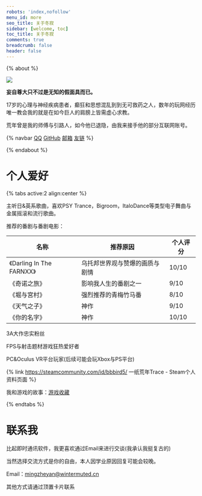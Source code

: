 ```yaml
---
robots: 'index,nofollow'
menu_id: more
seo_title: 关于冬寂
sidebar: [welcome, toc]
toc_title: 关于冬寂
comments: true
breadcrumb: false
header: false
---
```


{% about %}

<img src="https://s4.ax1x.com/2022/01/08/7iDIl4.jpg">

**妄自尊大只不过是无知的假面具而已。**

17岁的心理与神经疾病患者，癫狂和思想混乱到到无可救药之人，数年的玩网经历唯一教会我的就是在如今巨人的肩膀上皆需虚心求教。

荒年曾是我的师傅与引路人，如今他已退隐，由我来接手他的部分互联网账号。

{% navbar [QQ](http://wpa.qq.com/msgrd?v=3&uin=2601677867&site=qq&menu=yes) [GitHub](https://github.com/2601677867) [邮箱](mailto::2601677867@qq.com) [友链](/friends/) %}

{% endabout %}

# 个人爱好

{% tabs active:2 align:center %}

<!-- tab 喜欢的音乐 -->
主听日&英系歌曲，喜欢PSY Trance，Bigroom，ItaloDance等类型电子舞曲与金属摇滚和流行歌曲。

<!-- tab 番剧 -->

推荐的番剧与番剧电影：

| 名称 | 推荐原因 | 个人评分 |
| --- | --- | --- |
| 《Darling In The FARNXX》 | 乌托邦世界观与赞爆的画质与剧情 | 10/10 |
| 《奇诺之旅》 | 影响我人生的番剧之一 | 9/10 |
| 《堀与宮村》 | 强烈推荐的青梅竹马番 | 8/10 |
| 《天气之子》 | 神作 | 9/10 |
| 《你的名字》 | 神作 | 10/10 |

<!-- tab 游戏 -->

3A大作忠实粉丝

FPS与射击题材游戏狂热爱好者

PC&Oculus VR平台玩家(后续可能会玩Xbox与PS平台)

{% link https://steamcommunity.com/id/bbbird5/ 一纸荒年Trace&nbsp;-&nbsp;Steam个人资料页面 %}

我和游戏的故事：[游戏收藏](/collect/)

{% endtabs %}

# 联系我

比起即时通讯软件，我更喜欢通过Email来进行交谈(我承认我挺复古的)

当然选择交流方式是你的自由，本人因学业原因回复可能会较晚。

Email：mingzheyan@wintermuted.cn

其他方式请通过顶置卡片联系